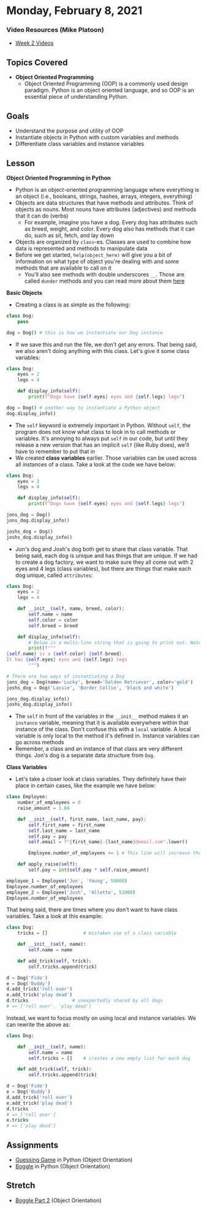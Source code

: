 # Monday, February 8, 2021

### Video Resources (Mike Platoon)
- [Week 2 Videos](https://www.youtube.com/watch?v=KvHnKz02as0&list=PLu0CiQ7bzwETVRIa3L6x8FY3UxJoT1SOY)

## Topics Covered
- **Object Oriented Programming**
  - Object Oriented Programming (OOP) is a commonly used design paradigm. Python is an object oriented language, and so OOP is an essential piece of understanding Python.

## Goals
- Understand the purpose and utility of OOP
- Instantiate objects in Python with custom variables and methods
- Differentiate class variables and instance variables

## Lesson
**Object Oriented Programming in Python**
- Python is an object-oriented programming language where everything is an object (i.e., booleans, strings, hashes, arrays, integers, everything)
- Objects are data structures that have methods and attributes. Think of objects as nouns. Most nouns have attributes (adjectives) and methods that it can do (verbs)
    - For example, imagine you have a dog. Every dog has attributes such as breed, weight, and color. Every dog also has methods that it can do, such as sit, fetch, and lay down
- Objects are organized by `class`-es. Classes are used to combine how data is represented and methods to manipulate data
- Before we get started, `help(object_here)` will give you a bit of information on what type of object you're dealing with and some methods that are available to call on it
    - You'll also see methods with double underscores `__`. Those are called `dunder` methods and you can read more about them [here](https://www.python-course.eu/python3_magic_methods.php)

**Basic Objects**
- Creating a class is as simple as the following:
```python
class Dog:
    pass

dog = Dog() # this is how we instantiate our Dog instance
```
- If we save this and run the file, we don't get any errors. That being said, we also aren't doing anything with this class. Let's give it some class variables:
```python
class Dog:
    eyes = 2
    legs = 4

    def display_info(self):
        print(f"Dogs have {self.eyes} eyes and {self.legs} legs")

dog = Dog() # another way to instantiate a Python object
dog.display_info()
```
- The `self` keyword is extremely important in Python. Without `self`, the program does not know what class to look in to call methods or variables. It's annoying to always put `self` in our code, but until they release a new version that has an implicit `self` (like Ruby does), we'll have to remember to put that in
- We created **class variables** earlier. Those variables can be used across all instances of a class. Take a look at the code we have below:
```python
class Dog:
    eyes = 2
    legs = 4

    def display_info(self):
        print(f"Dogs have {self.eyes} eyes and {self.legs} legs")

jons_dog = Dog()
jons_dog.display_info()

joshs_dog = Dog()
joshs_dog.display_info()
```
- Jon's dog and Josh's dog both get to share that class variable. That being said, each dog is unique and has things that are unique. If we had to create a dog factory, we want to make sure they all come out with 2 eyes and 4 legs (class variables), but there are things that make each dog unique, called `attributes`:
```python
class Dog:
    eyes = 2
    legs = 4

    def __init__(self, name, breed, color):
        self.name = name
        self.color = color
        self.breed = breed

    def display_info(self):
        # Below is a multi-line string that is going to print out. Note the specific indentation when you print it out
        print(f"""
{self.name} is a {self.color} {self.breed}.
It has {self.eyes} eyes and {self.legs} legs
        """)

# There are two ways of instantiating a Dog
jons_dog = Dog(name='Lucky', breed='Golden Retriever', color='gold')
joshs_dog = Dog('Lassie', 'Border Collie', 'black and white')

jons_dog.display_info()
joshs_dog.display_info()
```
- The `self` in front of the variables in the `__init__` method makes it an `instance` variable, meaning that it is available everywhere within that instance of the class. Don't confuse this with a `local` variable. A local variable is only local to the method it's defined in. Instance variables can go across methods
- Remember, a class and an instance of that class are very different things. Jon's dog is a separate data structure from `Dog`.

**Class Variables**
- Let's take a closer look at class variables. They definitely have their place in certain cases, like the example we have below:
```python
class Employee:
    number_of_employees = 0
    raise_amount = 1.04

    def __init__(self, first_name, last_name, pay):
        self.first_name = first_name
        self.last_name = last_name
        self.pay = pay
        self.email = f"{first_name}.{last_name}@email.com".lower()

        Employee.number_of_employees += 1 # This line will increase the class variable "number_of_employees" across all instances of the Employee class

    def apply_raise(self):
        self.pay = int(self.pay * self.raise_amount)

employee_1 = Employee('Jon', 'Young', 50000)
Employee.number_of_employees
employee_2 = Employee('Josh', 'Alletto', 51000)
Employee.number_of_employees
```

That being said, there are times where you don't want to have class variables. Take a look at this example:
```python
class Dog:
    tricks = []             # mistaken use of a class variable

    def __init__(self, name):
        self.name = name

    def add_trick(self, trick):
        self.tricks.append(trick)

d = Dog('Fido')
e = Dog('Buddy')
d.add_trick('roll over')
e.add_trick('play dead')
d.tricks                # unexpectedly shared by all dogs
# => ['roll over', 'play dead']
```

Instead, we want to focus mostly on using local and instance variables. We can rewrite the above as:
```python
class Dog:

    def __init__(self, name):
        self.name = name
        self.tricks = []    # creates a new empty list for each dog

    def add_trick(self, trick):
        self.tricks.append(trick)

d = Dog('Fido')
e = Dog('Buddy')
d.add_trick('roll over')
e.add_trick('play dead')
d.tricks
# => ['roll over']
e.tricks
# => ['play dead']
```


## Assignments
* [Guessing Game](https://github.com/novemberplatoon/guessing-game) in Python (Object Orientation)
* [Boggle](https://github.com/novemberplatoon/boggle) in Python (Object Orientation)

## Stretch
* [Boggle Part 2](https://github.com/novemberplatoon/boggle-2) (Object Orientation)
